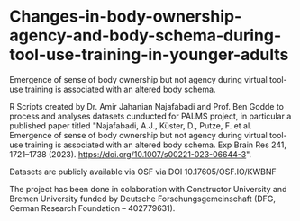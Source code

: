 # Changes-in-body-ownership-agency-and-body-schema-during-tool-use-training-in-younger-adults
Emergence of sense of body ownership but not agency during virtual tool-use training is associated with an altered body schema.


R Scripts created by Dr. Amir Jahanian Najafabadi and Prof. Ben Godde to process and analyses datasets cunducted for PALMS project, in particular a published paper titled "Najafabadi, A.J., Küster, D., Putze, F. et al. Emergence of sense of body ownership but not agency during virtual tool-use training is associated with an altered body schema. Exp Brain Res 241, 1721–1738 (2023). https://doi.org/10.1007/s00221-023-06644-3". 

Datasets are publicly available via OSF via  DOI 10.17605/OSF.IO/KWBNF 

The project has been done in colaboration with Constructor University and Bremen University funded by Deutsche Forschungsgemeinschaft (DFG, German Research Foundation – 402779631). 

